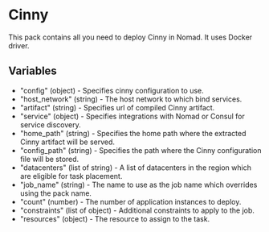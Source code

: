 # Cinny

This pack contains all you need to deploy Cinny in Nomad. It uses Docker driver.

## Variables

- "config" (object) - Specifies cinny configuration to use.
- "host_network" (string) - The host network to which bind services.
- "artifact" (string) - Specifies url of compiled Cinny artifact.
- "service" (object) - Specifies integrations with Nomad or Consul for service discovery.
- "home_path" (string) - Specifies the home path where the extracted Cinny artifact will be served.
- "config_path" (string) - Specifies the path where the Cinny configuration file will be stored.
- "datacenters" (list of string) - A list of datacenters in the region which are eligible for task placement.
- "job_name" (string) - The name to use as the job name which overrides using the pack name.
- "count" (number) - The number of application instances to deploy.
- "constraints" (list of object) - Additional constraints to apply to the job.
- "resources" (object) - The resource to assign to the task.
